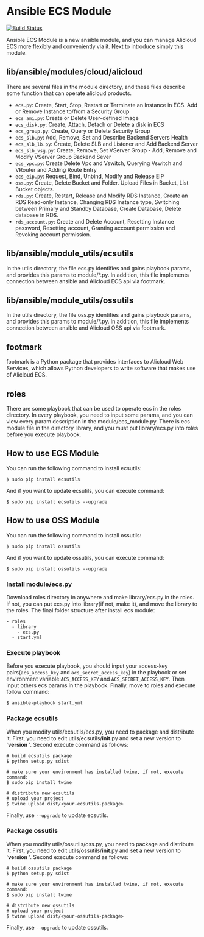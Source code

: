 # Ansible ECS Module

[![Build Status](https://travis-ci.org/Click2Cloud/ansible-provider.svg?branch=master)](https://travis-ci.org/Click2Cloud/ansible-provider)

Ansible ECS Module is a new ansible module, and you can manage Alicloud ECS more flexibly and conveniently via it. Next to introduce simply this module.
## lib/ansible/modules/cloud/alicloud
There are several files in the module directory, and these files describe some function that can operate alicloud products.

- `ecs.py`: Create, Start, Stop, Restart or Terminate an Instance in ECS. Add or Remove Instance to/from a Security Group
- `ecs_ami.py`: Create or Delete User-defined Image
- `ecs_disk.py`: Create, Attach, Detach or Delete a disk in ECS
- `ecs_group.py`: Create, Query or Delete Security Group
- `ecs_slb.py`: Add, Remove, Set and Describe Backend Servers Health
- `ecs_slb_lb.py`: Create, Delete SLB and Listener and Add Backend Server
- `ecs_slb_vsg.py`: Create, Remove, Set VServer Group - Add, Remove and Modify VServer Group Backend Sever
- `ecs_vpc.py`: Create Delete Vpc and Vswitch, Querying Vswitch and VRouter and Adding Route Entry
- `ecs_eip.py`: Request, Bind, Unbind, Modify and Release EIP
- `oss.py`: Create, Delete Bucket and Folder. Upload Files in Bucket, List Bucket objects.
- `rds.py`: Create, Restart, Release and Modify RDS Instance, Create an RDS Read-only Instance, Changing RDS Instance type,
 Switching between Primary and Standby Database, Create Database, Delete database in RDS.
- `rds_account.py`: Create and Delete Account, Resetting Instance password, Resetting account, Granting account permission and Revoking account permission.

## lib/ansible/module_utils/ecsutils
In the utils directory, the file ecs.py identifies and gains playbook params, and provides this params to module/*.py. In addition, this file implements connection between ansible and Alicloud ECS api via footmark.

## lib/ansible/module_utils/ossutils
In the utils directory, the file oss.py identifies and gains playbook params, and provides this params to module/*.py. In addition, this file implements connection between ansible and Alicloud OSS api via footmark.

## footmark
footmark is a Python package that provides interfaces to Alicloud Web Services, which allows Python developers to write software that makes use of Alicloud ECS.

## roles
There are some playbook that can be used to operate ecs in the roles directory. In every playbook, you need to input some params, and you can view every param description in the module/ecs_module.py.
There is ecs module file in the directory library, and you must put library/ecs.py into roles before you execute playbook.


## How to use ECS Module
You can run the following command to install ecsutils:

	$ sudo pip install ecsutils
And if you want to update ecsutils, you can execute command:

	$ sudo pip install ecsutils --upgrade
	
## How to use OSS Module
You can run the following command to install ossutils:

	$ sudo pip install ossutils
And if you want to update ossutils, you can execute command:

	$ sudo pip install ossutils --upgrade

### Install module/ecs.py
Download roles directory in anywhere and make library/ecs.py in the roles. If not, you can put ecs.py into library(if not, make it), and move the library to the roles. The final folder structure after install ecs module:

	- roles
	  - library
	    - ecs.py
	  - start.yml

### Execute playbook
Before you execute playbook, you should input your access-key pairs(`acs_access_key` and `acs_secret_access_key`) in the playbook or set environment variable:`ACS_ACCESS_KEY` and `ACS_SECRET_ACCESS_KEY`. Then input others ecs params in the playbook. Finally, move to roles and execute follow command:

	$ ansible-playbook start.yml

### Package ecsutils
When you modify utils/ecsutils/ecs.py, you need to package and distribute it. First, you need to edit utils/ecsutils/__init__.py and set a new version to '__version__ '. Second execute command as follows:

    # build ecsutils package
    $ python setup.py sdist

    # make sure your environment has installed twine, if not, execute command:
    $ sudo pip install twine

    # distribute new ecsutils
    # upload your project
	$ twine upload dist/<your-ecsutils-package>
Finally, use `--upgrade` to update ecsutils.


### Package ossutils
When you modify utils/ossutils/oss.py, you need to package and distribute it. First, you need to edit utils/ossutils/__init__.py and set a new version to '__version__ '. Second execute command as follows:

    # build ossutils package
    $ python setup.py sdist

    # make sure your environment has installed twine, if not, execute command:
    $ sudo pip install twine

    # distribute new ossutils
    # upload your project
	$ twine upload dist/<your-ossutils-package>
Finally, use `--upgrade` to update ossutils.
	   
